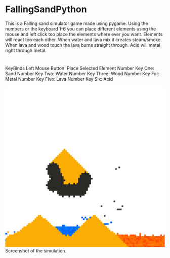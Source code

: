 # FallingSandPython
This is a Falling sand simulator game made using pygame. Using the numbers or the keyboard 1-6 you can place different elements using the mouse and left click too place the elements where ever you want. Elements will react too each other. When water and lava mix it creates steam/smoke. When lava and wood touch the lava burns straight through. Acid will metal right through metal.


# 
KeyBinds
Left Mouse Button: Place Selected Element
Number Key One: Sand
Number Key Two: Water
Number Key Three: Wood
Number Key For: Metal
Number Key Five: Lava
Number Key Six: Acid

![screenshot](/docs/assets/ElementsScreenShot.png)
Screenshot of the simulation.

